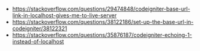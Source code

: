 * https://stackoverflow.com/questions/29474848/codeigniter-base-url-link-in-localhost-gives-me-to-live-server
* https://stackoverflow.com/questions/38122186/set-up-the-base-url-in-codeigniter/38122321
* https://stackoverflow.com/questions/35876187/codeigniter-echoing-1-instead-of-localhost
